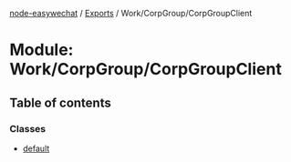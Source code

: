 [node-easywechat](../README.md) / [Exports](../modules.md) / Work/CorpGroup/CorpGroupClient

# Module: Work/CorpGroup/CorpGroupClient

## Table of contents

### Classes

- [default](../classes/Work_CorpGroup_CorpGroupClient.default.md)
